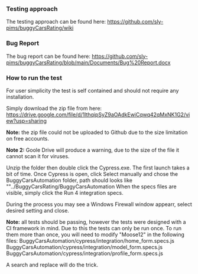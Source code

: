 ### Testing approach
The testing approach can be found here: https://github.com/sly-pims/buggyCarsRating/wiki

### Bug Report
The bug report can be found here: https://github.com/sly-pims/buggyCarsRating/blob/main/Documents/Bug%20Report.docx

### How to run the test
For user simplicity the test is self contained and should not require any installation. 

Simply download the zip file from here: https://drive.google.com/file/d/1lthqipSyZ9aOAdkEwiCqwq42qMxNK1G2/view?usp=sharing

**Note:** the zip file could not be uploaded to Github due to the size limitation on free accounts.

**Note 2:** Goole Drive will produce a warning, due to the size of the file it cannot scan it for viruses.

Unzip the folder then double click the Cypress.exe. The first launch takes a bit of time.
Once Cypress is open, click Select manually and chose the BuggyCarsAutomation folder, path should looks  like ""../BuggyCarsRating/BuggyCarsAutomation
When the specs files are visible, simply click the Run 4 integration specs.

During the process you may see a Windows Firewall window appearr, select desired setting and close.

**Note:** all tests should be passing, however the tests were designed with a CI framework in mind. Due to this the tests can only be run once. To run them more than once, you will need to modify "Moose12" in the following files:
BuggyCarsAutomation/cypress/integration/home_form.specs.js
BuggyCarsAutomation/cypress/integration/model_form.specs.js
BuggyCarsAutomation/cypress/integration/profile_form.specs.js

A search and replace will do the trick.
